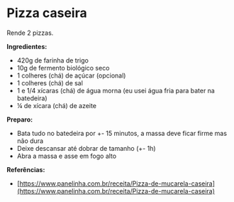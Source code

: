 # Pizza caseira

Rende 2 pizzas.

**Ingredientes:**

* 420g de farinha de trigo
* 10g de fermento biológico seco
* 1 colheres \(chá\) de açúcar \(opcional\)
* 1 colheres \(chá\) de sal
* 1 e 1/4 xícaras \(chá\) de água morna \(eu usei água fria para bater na batedeira\)
* ¼ de xícara \(chá\) de azeite

**Preparo:**

* Bata tudo no batedeira por +- 15 minutos, a massa deve ficar firme mas não dura
* Deixe descansar até dobrar de tamanho \(+- 1h\)
* Abra a massa e asse em fogo alto

**Referências:**

* [https://www.panelinha.com.br/receita/Pizza-de-mucarela-caseira](https://www.panelinha.com.br/receita/Pizza-de-mucarela-caseira)

